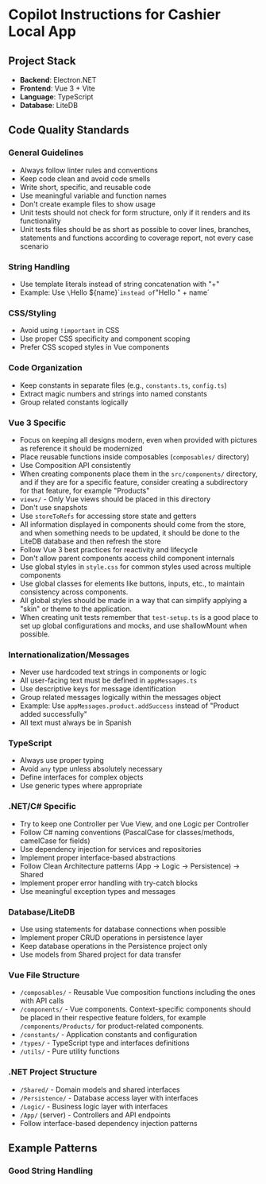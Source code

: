 <!-- Use this file to provide workspace-specific custom instructions to Copilot. For more details, visit https://code.visualstudio.com/docs/copilot/copilot-customization#_use-a-githubcopilotinstructionsmd-file -->

# Copilot Instructions for Cashier Local App

## Project Stack
- **Backend**: Electron.NET
- **Frontend**: Vue 3 + Vite
- **Language**: TypeScript
- **Database**: LiteDB

## Code Quality Standards

### General Guidelines
- Always follow linter rules and conventions
- Keep code clean and avoid code smells
- Write short, specific, and reusable code
- Use meaningful variable and function names
- Don't create example files to show usage
- Unit tests should not check for form structure, only if it renders and its functionality
- Unit tests files should be as short as possible to cover lines, branches, statements and functions according to coverage report, not every case scenario

### String Handling
- Use template literals instead of string concatenation with "+"
- Example: Use `\`Hello \${name}\`` instead of `"Hello " + name`

### CSS/Styling
- Avoid using `!important` in CSS
- Use proper CSS specificity and component scoping
- Prefer CSS scoped styles in Vue components

### Code Organization
- Keep constants in separate files (e.g., `constants.ts`, `config.ts`)
- Extract magic numbers and strings into named constants
- Group related constants logically

### Vue 3 Specific
- Focus on keeping all designs modern, even when provided with pictures as reference it should be modernized
- Place reusable functions inside composables (`composables/` directory)
- Use Composition API consistently
- When creating components place them in the `src/components/` directory, and if they are for a specific feature, consider creating a subdirectory for that feature, for example "Products"
- `views/` - Only Vue views should be placed in this directory
- Don't use snapshots
- Use `storeToRefs` for accessing store state and getters
- All information displayed in components should come from the store, and when something needs to be updated, it should be done to the LiteDB database and then refresh the store
- Follow Vue 3 best practices for reactivity and lifecycle
- Don't allow parent components access child component internals
- Use global styles in `style.css` for common styles used across multiple components
- Use global classes for elements like buttons, inputs, etc., to maintain consistency across components.
- All global styles should be made in a way that can simplify applying a "skin" or theme to the application.
- When creating unit tests remember that `test-setup.ts` is a good place to set up global configurations and mocks, and use shallowMount when possible.

### Internationalization/Messages
- Never use hardcoded text strings in components or logic
- All user-facing text must be defined in `appMessages.ts`
- Use descriptive keys for message identification
- Group related messages logically within the messages object
- Example: Use `appMessages.product.addSuccess` instead of "Product added successfully"
- All text must always be in Spanish

### TypeScript
- Always use proper typing
- Avoid `any` type unless absolutely necessary
- Define interfaces for complex objects
- Use generic types where appropriate

### .NET/C# Specific
- Try to keep one Controller per Vue View, and one Logic per Controller
- Follow C# naming conventions (PascalCase for classes/methods, camelCase for fields)
- Use dependency injection for services and repositories
- Implement proper interface-based abstractions
- Follow Clean Architecture patterns (App → Logic → Persistence) → Shared
- Implement proper error handling with try-catch blocks
- Use meaningful exception types and messages

### Database/LiteDB
- Use using statements for database connections when possible
- Implement proper CRUD operations in persistence layer
- Keep database operations in the Persistence project only
- Use models from Shared project for data transfer

### Vue File Structure
- `/composables/` - Reusable Vue composition functions including the ones with API calls
- `/components/` - Vue components. Context-specific components should be placed in their respective feature folders, for example `/components/Products/` for product-related components.
- `/constants/` - Application constants and configuration
- `/types/` - TypeScript type and interfaces definitions
- `/utils/` - Pure utility functions

### .NET Project Structure
- `/Shared/` - Domain models and shared interfaces
- `/Persistence/` - Database access layer with interfaces
- `/Logic/` - Business logic layer with interfaces
- `/App/` (server) - Controllers and API endpoints
- Follow interface-based dependency injection patterns

## Example Patterns

### Good String Handling